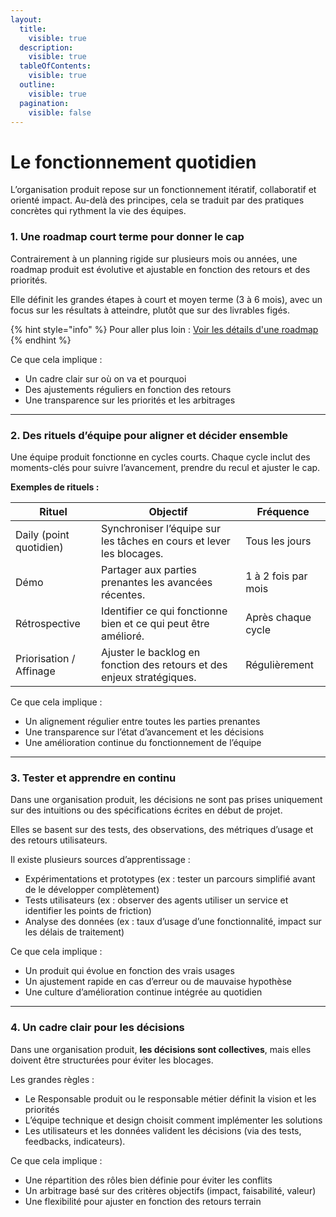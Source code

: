 ```yaml
---
layout:
  title:
    visible: true
  description:
    visible: true
  tableOfContents:
    visible: true
  outline:
    visible: true
  pagination:
    visible: false
---
```


# Le fonctionnement quotidien

L’organisation produit repose sur un fonctionnement itératif, collaboratif et orienté impact. Au-delà des principes, cela se traduit par des pratiques concrètes qui rythment la vie des équipes.

### 1. Une roadmap court terme pour donner le cap

Contrairement à un planning rigide sur plusieurs mois ou années, une roadmap produit est évolutive et ajustable en fonction des retours et des priorités.

Elle définit les grandes étapes à court et moyen terme (3 à 6 mois), avec un focus sur les résultats à atteindre, plutôt que sur des livrables figés.

{% hint style="info" %}
Pour aller plus loin : [Voir les détails d'une roadmap](ressources/la-roadmap.md)&#x20;
{% endhint %}

Ce que cela implique :

* Un cadre clair sur où on va et pourquoi
* Des ajustements réguliers en fonction des retours
* Une transparence sur les priorités et les arbitrages

***

### 2. Des rituels d’équipe pour aligner et décider ensemble

Une équipe produit fonctionne en cycles courts. Chaque cycle inclut des moments-clés pour suivre l’avancement, prendre du recul et ajuster le cap.

**Exemples de rituels :**&#x20;

| Rituel                  | Objectif                                                               | Fréquence           |
| ----------------------- | ---------------------------------------------------------------------- | ------------------- |
| Daily (point quotidien) | Synchroniser l’équipe sur les tâches en cours et lever les blocages.   | Tous les jours      |
| Démo                    | Partager aux parties prenantes les avancées récentes.                  | 1 à 2 fois par mois |
| Rétrospective           | Identifier ce qui fonctionne bien et ce qui peut être amélioré.        | Après chaque cycle  |
| Priorisation / Affinage | Ajuster le backlog en fonction des retours et des enjeux stratégiques. | Régulièrement       |

Ce que cela implique :

* Un alignement régulier entre toutes les parties prenantes
* Une transparence sur l’état d’avancement et les décisions
* Une amélioration continue du fonctionnement de l’équipe

***

### 3. Tester et apprendre en continu

Dans une organisation produit, les décisions ne sont pas prises uniquement sur des intuitions ou des spécifications écrites en début de projet.

Elles se basent sur des tests, des observations, des métriques d’usage et des retours utilisateurs.

Il existe plusieurs sources d’apprentissage :&#x20;

* Expérimentations et prototypes (ex : tester un parcours simplifié avant de le développer complètement)
* Tests utilisateurs (ex : observer des agents utiliser un service et identifier les points de friction)
* Analyse des données (ex : taux d’usage d’une fonctionnalité, impact sur les délais de traitement)

Ce que cela implique :

* Un produit qui évolue en fonction des vrais usages
* Un ajustement rapide en cas d’erreur ou de mauvaise hypothèse
* Une culture d’amélioration continue intégrée au quotidien

***

### 4. Un cadre clair pour les décisions

Dans une organisation produit, **les décisions sont collectives**, mais elles doivent être structurées pour éviter les blocages.

Les grandes règles :&#x20;

* Le Responsable produit ou le responsable métier définit la vision et les priorités&#x20;
* L’équipe technique et design choisit comment implémenter les solutions
* Les utilisateurs et les données valident les décisions (via des tests, feedbacks, indicateurs).

Ce que cela implique :

* Une répartition des rôles bien définie pour éviter les conflits
* Un arbitrage basé sur des critères objectifs (impact, faisabilité, valeur)
* Une flexibilité pour ajuster en fonction des retours terrain

